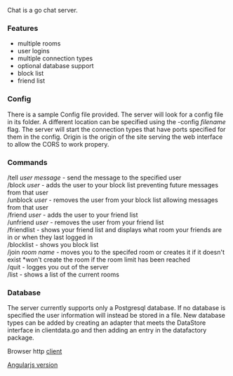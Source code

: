Chat is a go chat server.

### Features
* multiple rooms
* user logins
* multiple connection types
* optional database support
* block list
* friend list

### Config

There is a sample Config file provided.  The server will look for a config file in its folder. A different location can be specified using the -config _filename_ flag.  The server will start the connection types that have ports specified for them in the config.  Origin is the origin of the site serving the web interface to allow the CORS to work propery.

### Commands
/tell _user_ _message_ - send the message to the specified user  
/block _user_ - adds the user to your block list preventing future messages from that user  
/unblock _user_ - removes the user from your block list allowing messages from that user  
/friend _user_ - adds the user to your friend list  
/unfriend _user_ - removes the user from your friend list  
/friendlist - shows your friend list and displays what room your friends are in or when they last logged in  
/blocklist - shows you block list  
/join _room name_ - moves you to the specifed room or creates it if it doesn't exist *won't create the room if the room limit has been reached  
/quit - logges you out of the server  
/list - shows a list of the current rooms  

### Database

The server currently supports only a Postgresql database.  If no database is specified the user information will instead be stored in a file.  New database types can be added by creating an adapter that meets the DataStore interface in clientdata.go and then adding an entry in the datafactory package.

Browser http [client](https://github.com/DavidAFox/ChatWebInterface)

[Angularjs version](https://github.com/DavidAFox/WebChatInterfaceAJS)
